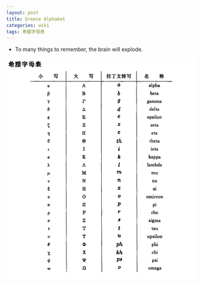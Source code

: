 ```yaml
---
layout: post
title: Greece Alphabet
categories: wiki
tags: 希腊字母表
---
```



- To many things to remember, the brain will explode.


<img src="/asset/WikiImages/GreeceAlphabet.jpg" />
